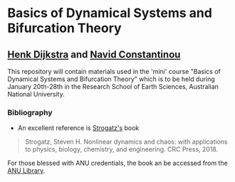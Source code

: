 # Basics of Dynamical Systems and Bifurcation Theory

## [Henk Dijkstra](http://www.staff.science.uu.nl/~dijks101/) and [Navid Constantinou](www.navidconstantinou.com)

This repository will contain materials used in the 'mini' course "Basics of Dynamical Systems and Bifurcation Theory" which is to be held during January 20th-28th in the Research School of Earth Sciences, Australian National University.


### Bibliography
- An excellent reference is [Strogatz's](http://www.staff.science.uu.nl/~dijks101/) book
> Strogatz, Steven H. Nonlinear dynamics and chaos: with applications to physics, biology, chemistry, and engineering. CRC Press, 2018.

For those blessed with ANU credentials, the book an be accessed from the [ANU Library](https://library.anu.edu.au/record=b6203090).
